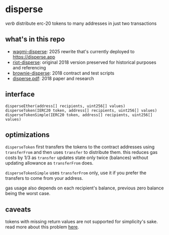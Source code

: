 # disperse

_verb_ distribute erc-20 tokens to many addresses in just two transactions

## what's in this repo

- [wagmi-disperse](wagmi-disperse): 2025 rewrite that's currently deployed to https://disperse.app
- [riot-disperse](riot-disperse): original 2018 version preserved for historical purposes and referencing
- [brownie-disperse](brownie-disperse): 2018 contract and test scripts
- [disperse.pdf](docs/disperse.pdf): 2018 paper and research

## interface

```
disperseEther(address[] recipients, uint256[] values)
disperseToken(IERC20 token, address[] recipients, uint256[] values)
disperseTokenSimple(IERC20 token, address[] recipients, uint256[] values)
```

## optimizations

`disperseToken` first transfers the tokens to the contract addresses using `transferFrom` and then uses `transfer` to distribute them.
this reduces gas costs by 1/3 as `transfer` updates state only twice (balances) without updating allowance as `transferFrom` does.

`disperseTokenSimple` uses `transferFrom` only, use it if you prefer the transfers to come from your address.

gas usage also depends on each recipient's balance, previous zero balance being the worst case.


## caveats

tokens with missing return values are not supported for simplicity's sake. read more about this problem [here](https://medium.com/coinmonks/missing-return-value-bug-at-least-130-tokens-affected-d67bf08521ca).
